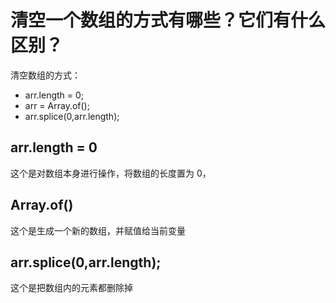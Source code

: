 # 清空一个数组的方式有哪些？它们有什么区别？

清空数组的方式：

- arr.length = 0;
- arr = Array.of();
- arr.splice(0,arr.length);

## arr.length = 0

这个是对数组本身进行操作，将数组的长度置为 0，

## Array.of()

这个是生成一个新的数组，并赋值给当前变量

## arr.splice(0,arr.length);

这个是把数组内的元素都删除掉
